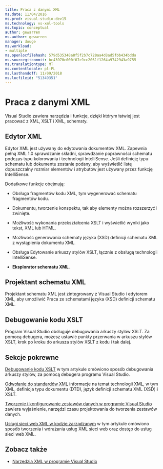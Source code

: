 ```yaml
---
title: Praca z danymi XML
ms.date: 11/04/2016
ms.prod: visual-studio-dev15
ms.technology: vs-xml-tools
ms.topic: conceptual
author: gewarren
ms.author: gewarren
manager: douge
ms.workload:
- multiple
ms.openlocfilehash: 579d535348a8f5f2b7c728aa4d8ad5fbb434bdda
ms.sourcegitcommit: bc43970c000f07c9cc2051f1264a9742943a9755
ms.translationtype: MT
ms.contentlocale: pl-PL
ms.lasthandoff: 11/09/2018
ms.locfileid: "51349351"
---
```

# <a name="working-with-xml-data"></a>Praca z danymi XML

Visual Studio zawiera narzędzia i funkcje, dzięki którym łatwiej jest pracować z XML, XSLT i XML, schematy.

## <a name="xml-editor"></a>Edytor XML

Edytor XML jest używany do edytowania dokumentów XML. Zapewnia pełną XML 1.0 sprawdzanie składni, sprawdzanie poprawności schematu podczas typu kolorowania i technologii IntelliSense. Jeśli definicję typu schematu lub dokumentu zostanie podany, aby wyświetlić listę dopuszczalny rozmiar elementów i atrybutów jest używany przez funkcję IntelliSense.

Dodatkowe funkcje obejmują:

- Obsługa fragmentów kodu XML, tym wygenerować schematu fragmentów kodu.

- Dokumentu, tworzenie konspektu, tak aby elementy można rozszerzyć i zwinięte.

- Możliwość wykonania przekształcenia XSLT i wyświetlić wyniki jako tekst, XML lub HTML.

- Możliwość generowania schematy języka (XSD) definicji schematu XML z wystąpienia dokumentu XML.

- Obsługa Edytowanie arkuszy stylów XSLT, łącznie z obsługą technologii IntelliSense.

- **Eksplorator schematu XML**.

## <a name="xml-schema-designer"></a>Projektant schematu XML

Projektant schematu XML jest zintegrowany z Visual Studio i edytorem XML, aby umożliwić Praca ze schematami języka (XSD) definicji schematu XML.

## <a name="xslt-debugging"></a>Debugowanie kodu XSLT

Program Visual Studio obsługuje debugowania arkuszy stylów XSLT. Za pomocą debugera, możesz ustawić punkty przerwania w arkuszu stylów XSLT, krok po kroku do arkusza stylów XSLT z kodu i tak dalej.

## <a name="related-sections"></a>Sekcje pokrewne

[Debugowanie kodu XSLT](../xml-tools/debugging-xslt.md) w tym artykule omówiono sposób debugowania arkuszy stylów, za pomocą debugera programu Visual Studio.

[Odwołanie do standardów XML](https://msdn.microsoft.com/79c78508-c9d0-423a-a00f-672e855de401) informacje na temat technologii XML, w tym XML, definicja typu dokumentu (DTD), język definicji schematu XML (XSD) i XSLT.

[Tworzenie i konfigurowanie zestawów danych w programie Visual Studio](../data-tools/create-and-configure-datasets-in-visual-studio.md) zawiera wyjaśnienie, narzędzi czasu projektowania do tworzenia zestawów danych.

[Usługi sieci web XML w kodzie zarządzanym](/previous-versions/visualstudio/visual-studio-2008/xy59yt45\(v\=vs.90\)) w tym artykule omówiono sposób tworzenia i wdrażania usług XML sieci web oraz dostęp do usług sieci web XML.

## <a name="see-also"></a>Zobacz także

- [Narzędzia XML w programie Visual Studio](../xml-tools/xml-tools-in-visual-studio.md)